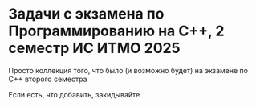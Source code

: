 # Задачи с экзамена по Программированию на C++, 2 семестр ИС ИТМО 2025
Просто коллекция того, что было (и возможно будет) на экзамене по C++ второго семестра

Если есть, что добавить, закидывайте
